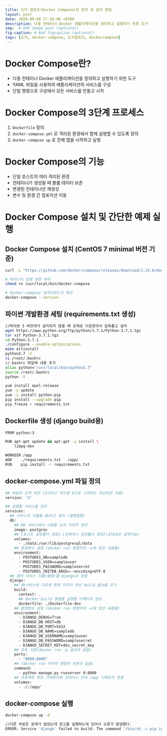 ```yaml
---
title: 도커 컴포즈(Docker Compose)의 정의 및 설치 방법
layout: post
date: 2020-09-08 17:56:00 +0300
description: 다중 컨테이너 Docker 애플리케이션을 정의하고 실행하기 위한 도구
img:  # Add image post (optional)
fig-caption: # Add figcaption (optional)
tags: [도커, docker-compose, 도커컴포즈, dockercompose]
---
```


# Docker Compose란?

- 다중 컨테이너 Docker 애플리케이션을 정의하고 실행하기 위한 도구
- YAML 파일을 사용하여 애플리케이션의 서비스를 구성
- 단일 명령으로 구성에서 모든 서비스를 만들고 시작

# Docker Compose의 3단계 프로세스

1. `Dockerfile` 정의
2. `docker-compose.yml` 로 격리된 환경에서 함께 실행할 수 있도록 정의
3. `docker-compose up` 로 전체 앱을 시작하고 실행

# Docker Compose의 기능

- 단일 호스트의 여러 격리된 환경
- 컨테이너가 생성될 때 볼륨 데이터 보존
- 변경된 컨테이너만 재생성
- 변수 및 환경 간 컴포지션 이동

# Docker Compose 설치 및 간단한 예제 실행

## Docker Compose 설치 (CentOS 7 minimal 버전 기준)

```bash
curl -L "https://github.com/docker/compose/releases/download/1.25.0/docker-compose-$(uname -s)-$(uname -m)" -o /usr/local/bin/docker-compose

# 바이너리 실행 권한 부여
chmod +x /usr/local/bin/docker-compose

# docker-compose 설치되었는지 확인
docker-compose --version
```

## 파이썬 개발환경 세팅 (requirements.txt 생성)

```bash
//파이썬 3 버전대가 설치되지 않을 때 강제로 다운받아서 압축풀고 설치
wget https://www.python.org/ftp/python/3.7.1/Python-3.7.1.tgz
tar xzf Python-3.7.1.tgz
cd Python-3.7.1 
./configure --enable-optimizations
make altinstall
python3.7 -V
vi /root/.bashrc
//.bashrc 파일에 내용 추가
alias python="/usr/local/bin/python3.7"
source /root/.bashrc
python -V

yum install epel-release
yum -y update
yum -y install python-pip
pip install --upgrade pip
pip freeze > requirements.txt
```

## Dockerfile 생성 (django build용)

```bash
FROM python:3

RUN apt-get update && apt-get -y install \
    libpq-dev

WORKDIR /app
ADD    ./requirements.txt   /app/
RUN    pip install -r requirements.txt
```

## docker-compose.yml 파일 정의

```bash
## 파일의 규격 버전 (3이라고 적으면 3으로 시작하는 최신버전 사용)
version: '3'

## 실행할 서비스들 정의
services:
  ## 서비스의 이름을 db라고 정의 (별명일뿐)
  db:
    ## DB 서비스에서 사용할 도커 이미지 정의
    image: postgres
    ## [호스트 공유폴더 경로]:[컨테이너 공유폴더 경로](상대경로 입력가능)
    volumes:
      - ./data:/var/lib/postgresql/data
    ## 환경변수 설정 (docker run 명령어의 -e에 있던 내용들)
    environment:
      - POSTGRES_DB=sampledb
      - POSTGRES_USER=sampleuser
      - POSTGRES_PASSWORD=samplesecret
      - POSTGRES_INITDB_ARGS=--encoding=UTF-8
  ## 앱의 서비스 이름(별명)을 django로 정함
  django:
    ## db서비스와 다르게 특정 이미지 대신 build 옵션을 추가
    build:
      context: .
      ## docker build 명령을 실행할 디렉터리 경로
      dockerfile: ./Dockerfile-dev
    ## 환경변수 설정 (docker run 명령어의 -e에 있던 내용들)
    environment:
      - DJANGO_DEBUG=True
      - DJANGO_DB_HOST=db
      - DJANGO_DB_PORT=5432
      - DJANGO_DB_NAME=sampledb
      - DJANGO_DB_USERNAME=sampleuser
      - DJANGO_DB_PASSWORD=samplesecret
      - DJANGO_SECRET_KEY=dev_secret_key
    ## 포트 지정(docker run -p 옵션과 같음)
    ports:
      - "8000:8000"
    ## (docker run 마지막 명령어 부분과 같음)
    command: 
      - python manage.py runserver 0:8000
    ## 프로젝트 루트 디렉토리와 컨테이너 안의 /app 디렉토리 연결
    volumes:
      - ./:/app/
```

## docker-compose 실행

```bash
docker-compose up -d

//다른 부분은 문제가 없었는데 장고를 실행하는데 있어서 오류가 발생했다.
ERROR: Service 'django' failed to build: The command '/bin/sh -c pip install -r requirements.txt' returned a non-zero code: 1
```
